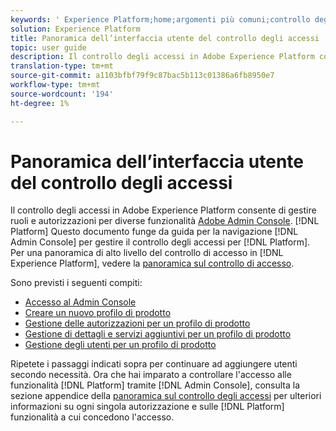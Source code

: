 ```yaml
---
keywords: ' Experience Platform;home;argomenti più comuni;controllo degli accessi; console di amministrazione del Adobe'
solution: Experience Platform
title: Panoramica dell’interfaccia utente del controllo degli accessi
topic: user guide
description: Il controllo degli accessi in Adobe Experience Platform consente di gestire ruoli e autorizzazioni per diverse funzionalità della piattaforma utilizzando l'Adobe Admin Console. Questo documento funge da guida per la navigazione nel Admin Console  per gestire il controllo degli accessi per la piattaforma.
translation-type: tm+mt
source-git-commit: a1103bfbf79f9c87bac5b113c01386a6fb8950e7
workflow-type: tm+mt
source-wordcount: '194'
ht-degree: 1%

---
```



# Panoramica dell’interfaccia utente del controllo degli accessi

Il controllo degli accessi in Adobe Experience Platform consente di gestire ruoli e autorizzazioni per diverse funzionalità [Adobe Admin Console](https://adminconsole.adobe.com). [!DNL Platform] Questo documento funge da guida per la navigazione [!DNL Admin Console] per gestire il controllo degli accessi per [!DNL Platform]. Per una panoramica di alto livello del controllo di accesso in [!DNL Experience Platform], vedere la [panoramica sul controllo di accesso](./../home.md).

Sono previsti i seguenti compiti:

- [Accesso al Admin Console ](./browse.md)
- [Creare un nuovo profilo di prodotto](./create-profile.md)
- [Gestione delle autorizzazioni per un profilo di prodotto](./permissions.md)
- [Gestione di dettagli e servizi aggiuntivi per un profilo di prodotto](./details-and-services.md)
- [Gestione degli utenti per un profilo di prodotto](./users.md)

Ripetete i passaggi indicati sopra per continuare ad aggiungere utenti secondo necessità. Ora che hai imparato a controllare l&#39;accesso alle funzionalità [!DNL Platform] tramite [!DNL Admin Console], consulta la sezione appendice della [panoramica sul controllo degli accessi](../home.md) per ulteriori informazioni su ogni singola autorizzazione e sulle [!DNL Platform] funzionalità a cui concedono l&#39;accesso.